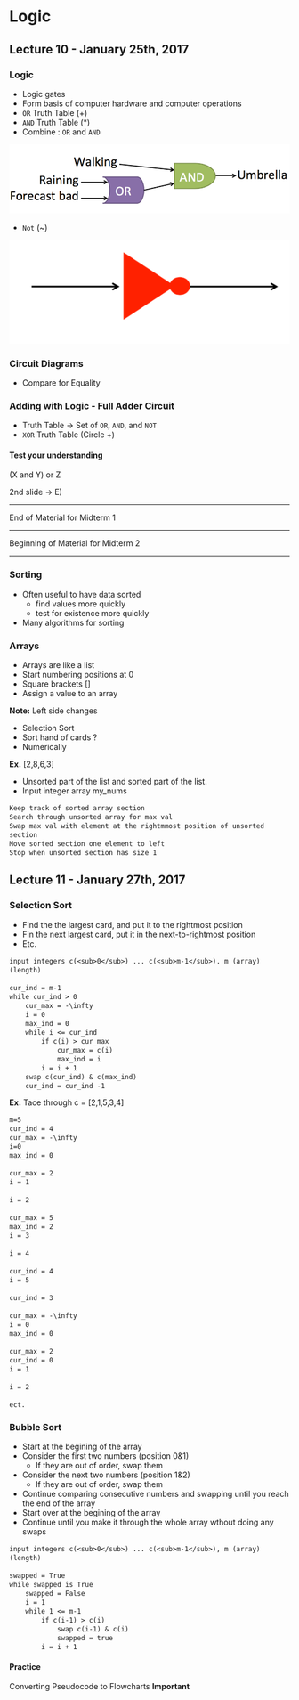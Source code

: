 # Logic 

## Lecture 10 - January 25th, 2017

### Logic

* Logic gates
* Form basis of computer hardware and computer operations
* `OR` Truth Table (+)
* `AND` Truth Table (*)
* Combine : `OR` and `AND`

![Images References](../References/AND&OR.png)

* `Not` (~)

![Images from slides](../References/NOT.png)

### Circuit Diagrams

* Compare for Equality

### Adding with Logic - Full Adder Circuit

* Truth Table -> Set of `OR`, `AND`, and `NOT`
* `XOR` Truth Table (Circle +)

#### Test your understanding

(X and Y) or Z

2nd slide -> E)

---

End of Material for Midterm 1

---

Beginning of Material for Midterm 2

---


### Sorting

* Often useful to have data sorted 
    * find values more quickly
    * test for existence more quickly
* Many algorithms for sorting

### Arrays

* Arrays are like a list
* Start numbering positions at 0
* Square brackets []
* Assign a value to an array

**Note:** Left side changes

* Selection Sort
* Sort hand of cards ?
* Numerically

**Ex.**  [2,8,6,3]

* Unsorted part of the list and sorted part of the list.
* Input integer array my_nums

```
Keep track of sorted array section 
Search through unsorted array for max val
Swap max val with element at the rightmmost position of unsorted section
Move sorted section one element to left
Stop when unsorted section has size 1
```

## Lecture 11 - January 27th, 2017

### Selection Sort

* Find the the largest card, and put it to the rightmost position
* Fin the next largest card, put it in the next-to-rightmost position
* Etc. 

```pseudocode
input integers c(<sub>0</sub>) ... c(<sub>m-1</sub>). m (array)(length)

cur_ind = m-1
while cur_ind > 0
    cur_max = -\infty
    i = 0
    max_ind = 0
    while i <= cur_ind
        if c(i) > cur_max
            cur_max = c(i)
            max_ind = i
        i = i + 1
    swap c(cur_ind) & c(max_ind)
    cur_ind = cur_ind -1
```

**Ex.** Tace through c = [2,1,5,3,4]

```
m=5
cur_ind = 4
cur_max = -\infty
i=0
max_ind = 0

cur_max = 2
i = 1 

i = 2

cur_max = 5
max_ind = 2
i = 3

i = 4

cur_ind = 4
i = 5

cur_ind = 3

cur_max = -\infty
i = 0
max_ind = 0

cur_max = 2
cur_ind = 0
i = 1

i = 2

ect.
```

### Bubble Sort 

* Start at the begining of the array 
* Consider the first two numbers (position 0&1)
    * If they are out of order, swap them
* Consider the next two numbers (position 1&2)
    * If they are out of order, swap them
* Continue comparing consecutive numbers and swapping until you reach the end of the array
* Start over at the begining of the array 
* Continue until you make it through the whole array wthout doing any swaps

```pseudocode
input integers c(<sub>0</sub>) ... c(<sub>m-1</sub>), m (array)(length)

swapped = True
while swapped is True
    swapped = False
    i = 1
    while 1 <= m-1
        if c(i-1) > c(i)
            swap c(i-1) & c(i)
            swapped = true
        i = i + 1
```   

#### Practice

Converting Pseudocode to Flowcharts **Important**
